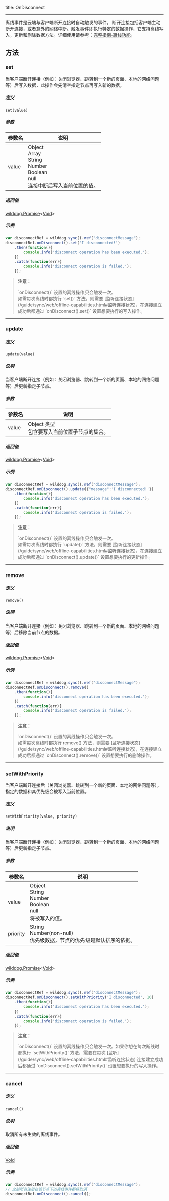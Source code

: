 
title: OnDisconnect

---

离线事件是云端与客户端断开连接时自动触发的事件。
断开连接包括客户端主动断开连接，或者意外的网络中断。触发事件即执行特定的数据操作，它支持离线写入，更新和删除数据方法。详细使用请参考：[完整指南-离线功能](../../../guide/sync/web/offline-capabilities.html)。

## 方法

### set

当客户端断开连接（例如：关闭浏览器、跳转到一个新的页面、本地的网络问题等）后写入数据，此操作会先清空指定节点再写入新的数据。

##### 定义

`set(value)`

##### 参数

| 参数名   | 说明                |
| ----- | ----------------- |
| value | Object<br>Array<br>String<br>Number<br>Boolean<br>null<br>连接中断后写入当前位置的值。 |

##### 返回值

[wilddog.Promise](/api/sync/web/api.html#wilddog-Promise)<[Void](/api/sync/web/Void.html)>

##### 示例

```js
var disconnectRef = wilddog.sync().ref("disconnectMessage");
disconnectRef.onDisconnect().set('I disconnected!')
    .then(function(){
        console.info('disconnect operation has been executed.');
    })
    .catch(function(err){
        console.info('disconnect operation is failed.');
    });
```

<blockquote class="warning">
  <p><strong>注意：</strong></p>
  `onDisconnect()` 设置的离线操作只会触发一次。<br>
  如需每次离线时都执行 `set()` 方法，则需要 [监听连接状态](/guide/sync/web/offline-capabilities.html#监听连接状态)，在连接建立成功后都通过 `onDisconnect().set()` 设置想要执行的写入操作。<br/>
</blockquote>

----

### update

##### 定义

`update(value)`

##### 说明

当客户端断开连接（例如：关闭浏览器、跳转到一个新的页面、本地的网络问题等）后更新指定子节点。

##### 参数

| 参数名   | 说明               |
| ----- | ---------------- |
| value | Object 类型<br>包含要写入当前位置子节点的集合。 |

##### 返回值

[wilddog.Promise](/api/sync/web/api.html#wilddog-Promise)<[Void](/api/sync/web/Void.html)>

##### 示例

```js
var disconnectRef = wilddog.sync().ref("disconnectMessage");
disconnectRef.onDisconnect().update({"message":'I disconnected!'})
    .then(function(){
        console.info('disconnect operation has been executed.');
    })
    .catch(function(err){
        console.info('disconnect operation is failed.');
    });
```

<blockquote class="warning">
  <p><strong>注意：</strong></p>
  `onDisconnect()` 设置的离线操作只会触发一次。<br>
  如需每次离线时都执行 `update()` 方法，则需要 [监听连接状态](/guide/sync/web/offline-capabilities.html#监听连接状态)，在连接建立成功后都通过 `onDisconnect().update()` 设置想要执行的更新操作。<br/>
</blockquote>

----

### remove

##### 定义

`remove()`

##### 说明

当客户端断开连接（例如：关闭浏览器、跳转到一个新的页面、本地的网络问题等）后移除当前节点的数据。

##### 返回值

[wilddog.Promise](/api/sync/web/api.html#wilddog-Promise)<[Void](/api/sync/web/Void.html)>

##### 示例

```js
var disconnectRef = wilddog.sync().ref("disconnectMessage");
disconnectRef.onDisconnect().remove()
    .then(function(){
        console.info('disconnect operation has been executed.');
    })
    .catch(function(err){
        console.info('disconnect operation is failed.');
    });
```

<blockquote class="warning">
  <p><strong>注意：</strong></p>
  `onDisconnect()` 设置的离线操作只会触发一次。<br>
  如需每次离线时都执行 remove() 方法，则需要 [监听连接状态](/guide/sync/web/offline-capabilities.html#监听连接状态)，在连接建立成功后都通过 `onDisconnect().remove()` 设置想要执行的删除操作。<br/>
</blockquote>

----

### setWithPriority

当客户端断开连接后（关闭浏览器、跳转到一个新的页面、本地的网络问题等），指定的数据和其优先级会被写入当前位置。

##### 定义

`setWithPriority(value, priority)`

##### 说明

当客户端断开连接（例如：关闭浏览器、跳转到一个新的页面、本地的网络问题等）后更新指定子节点。

##### 参数

| 参数名      | 说明                    |
| -------- | --------------------- |
| value    |  Object<br>String<br>Number<br>Boolean<br>null<br>将被写入的值。               |
| priority |  String<br>Number(non-null)<br>优先级数据，节点的优先级是默认排序的依据。 |

##### 返回值

[wilddog.Promise](/api/sync/web/Promise.html)<[Void](/api/sync/web/Void.html)>

##### 示例

```js
var disconnectRef = wilddog.sync().ref("disconnectMessage");
disconnectRef.onDisconnect().setWithPriority('I disconnected', 10)
    .then(function(){
        console.info('disconnect operation has been executed.');
    })
    .catch(function(err){
        console.info('disconnect operation is failed.');
    });
```

<blockquote class="warning">
  <p><strong>注意：</strong></p>
  `onDisconnect()` 设置的离线操作只会触发一次。如果你想在每次断线时都执行 `setWithPriority()` 方法，需要在每次 [监听](/guide/sync/web/offline-capabilities.html#监听连接状态) 连接建立成功后都通过 `onDisconnect().setWithPriority()` 设置想要执行的写入操作。<br/>
</blockquote>

----

### cancel

##### 定义

`cancel()`

##### 说明

取消所有未生效的离线事件。

##### 返回值

[Void](/api/sync/web/Void.html)

##### 示例

```js
var disconnectRef = wilddog.sync().ref("disconnectMessage");
// 之前所有注册在该节点下的离线事件都将取消
disconnectRef.onDisconnect().cancel();
```
